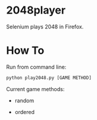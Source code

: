 2048player
==========

Selenium plays 2048 in Firefox.

How To
==========

Run from command line:

```bash
python play2048.py [GAME METHOD]
```

Current game methods:

* random

* ordered
